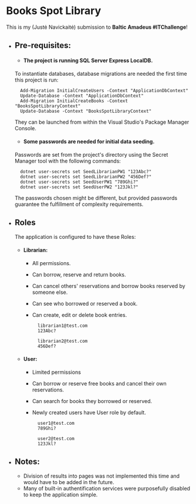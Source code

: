 
# Books Spot Library

This is my (Justė Navickaitė) submission to **Baltic Amadeus #ITChallenge**!


- ## Pre-requisites:
	- #### The project is running SQL Server Express LocalDB. 
	To instantiate databases, database migrations are needed the first time this project is run:

		Add-Migration InitialCreateUsers -Context "ApplicationDbContext"
		Update-Database -Context "ApplicationDbContext"
		Add-Migration InitialCreateBooks -Context "BooksSpotLibraryContext"
		Update-Database -Context "BooksSpotLibraryContext"
   
	They can be launched from within the Visual Studio's Package Manager Console.

	- #### Some passwords are needed for initial data seeding. 
	Passwords are set from the project's directory using the Secret Manager tool with the following commands: 

		dotnet user-secrets set SeedLibrarianPW1 "123Abc?"
		dotnet user-secrets set SeedLibrarianPW2 "456Def?"
		dotnet user-secrets set SeedUserPW1 "789Ghi?"
		dotnet user-secrets set SeedUserPW2 "123Jkl?"

	The passwords chosen might be different, but provided passwords guarantee the fulfillment of complexity requirements.

- ## Roles
	The application is configured to have these Roles:
	
	- #### Librarian: 
		- All permissions. 
		- Can borrow, reserve and return books. 
		- Can cancel others' reservations and borrow books reserved by someone else. 
		- Can see who borrowed or reserved a book. 
		- Can create, edit or delete book entries. 

				librarian1@test.com
				123Abc?

				librarian2@test.com
				456Def?

	- #### User: 
		- Limited permissions 
		- Can borrow or reserve free books and cancel their own reservations. 
		- Can search for books they borrowed or reserved.
		- Newly created users have User role by default.

				user1@test.com
				789Ghi?

				user2@test.com
				123Jkl?

- ## Notes:

	- Division of results into pages was not implemented this time and would have to be added in the future. 
	- Many of built-in authentification services were purposefully disabled to keep the application simple.
